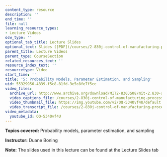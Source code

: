 ```yaml
---
content_type: resource
description: ''
end_time: ''
file: null
learning_resource_types:
- Lecture Videos
ocw_type: ''
optional_tab_title: Lecture Slides
optional_text: Slides ([PDF](/courses/2-830j-control-of-manufacturing-processes-sma-6303-spring-2008/resources/lecture5))
parent_title: Lecture Videos
parent_type: CourseSection
related_resources_text: ''
resource_index_text: ''
resourcetype: Video
start_time: ''
title: '5: Probability Models, Parameter Estimation, and Sampling'
uid: 55329956-4839-f5c8-81fd-3e5c8fe7f5cc
video_files:
  archive_url: http://www.archive.org/download/MIT2-830JS08/mit-2.830-s08-lec05_300k.mp4
  video_captions_file: /courses/2-830j-control-of-manufacturing-processes-sma-6303-spring-2008/35422fb670325bc88e473e429303124f_OQ-534Ovf4U.vtt
  video_thumbnail_file: https://img.youtube.com/vi/OQ-534Ovf4U/default.jpg
  video_transcript_file: /courses/2-830j-control-of-manufacturing-processes-sma-6303-spring-2008/8dbed59f5cd8d6d8bd0e2aba1d6edfd4_OQ-534Ovf4U.pdf
video_metadata:
  youtube_id: OQ-534Ovf4U
---
```


**Topics covered:** Probability models, parameter estimation, and sampling

**Instructor:** Duane Boning

**Note:** The slides used in this lecture can be found at the Lecture Slides tab



